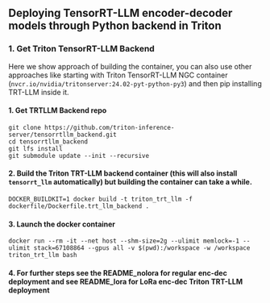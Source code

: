 ## Deploying TensorRT-LLM encoder-decoder models through Python backend in Triton

### 1. Get Triton TensorRT-LLM Backend 

Here we show approach of building the container, you can also use other approaches like starting with Triton TensorRT-LLM NGC container (`nvcr.io/nvidia/tritonserver:24.02-pyt-python-py3`) and then pip installing TRT-LLM inside it.

#### 1. Get TRTLLM Backend repo
```
git clone https://github.com/triton-inference-server/tensorrtllm_backend.git
cd tensorrtllm_backend
git lfs install
git submodule update --init --recursive
```

#### 2. Build the Triton TRT-LLM backend container (this will also install `tensorrt_llm` automatically) but building the container can take a while.

```
DOCKER_BUILDKIT=1 docker build -t triton_trt_llm -f dockerfile/Dockerfile.trt_llm_backend .
```

#### 3. Launch the docker container
```
docker run --rm -it --net host --shm-size=2g --ulimit memlock=-1 --ulimit stack=67108864 --gpus all -v $(pwd):/workspace -w /workspace  triton_trt_llm bash
```

#### 4. For further steps see the README_nolora for regular enc-dec deployment and see README_lora for LoRa enc-dec Triton TRT-LLM deployment